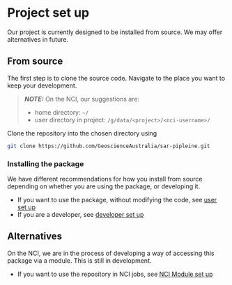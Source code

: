 # Project set up

Our project is currently designed to be installed from source.
We may offer alternatives in future.

## From source
The first step is to clone the source code.
Navigate to the place you want to keep your development. 

> **_NOTE:_** On the NCI, our suggestions are:
> - home directory: `~/`
> - user directory in project: `/g/data/<project>/<nci-username>/`

Clone the repository into the chosen directory using
```bash
git clone https://github.com/GeoscienceAustralia/sar-pipleine.git
```

### Installing the package
We have different recommendations for how you install from source depending on whether you are using the package, or developing it. 

- If you want to use the package, without modifying the code, see [user set up](install_and_use.md)
- If you are a developer, see [developer set up](developer.md)

## Alternatives

On the NCI, we are in the process of developing a way of accessing this package via a module. 
This is still in development.

- If you want to use the repository in NCI jobs, see [NCI Module set up](nci.md)